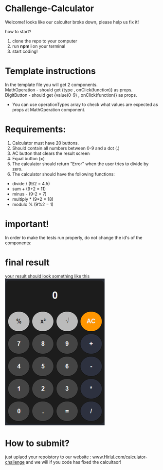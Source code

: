 # Challenge-Calculator

Welcome!
looks like our calculter broke down, please help us fix it!

how to start?

1. clone the repo to your computer
2. run <b> npm i </b> on your terminal
3. start coding!

# Template instructions
In the template file you will get 2 components. </br>
MathOperation - should get {type , onClick(function)} as props. </br>
DigitButton - should get {value(0-9) , onClick(function)} as props. </br>
* You can use operationTypes array to check what values are expected as props at MathOperation component.

# Requirements:

1. Calculator must have 20 buttons.
2. Should contain all numbers between 0-9 and a dot (.)
3. AC button that clears the result screen
4. Equal button (=)
5. The calculator should return "Error" when the user tries to divide by zero.
6. The calculator should have the following functions: </br>
- divide / (9/2 = 4.5)
- sum + (9+2 = 11)
- minus - (9-2 = 7)
- multiply * (9*2 = 18)
- modulo % (9%2 = 1)

# important!

In order to make the tests run properly, do not change the id's of the components:

# final result

your result should look something like this </br>
![calculator](./readme-files/calc-img.png?raw=true "calculator")

# How to submit?

just uplaod your repoistory to our website : www.Hirlul.com/calculator-challenge
and we will if you code has fixed the calcultaor!
